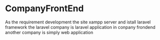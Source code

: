 # CompanyFrontEnd
As the requirement development the site xampp server and istall laravel framework 
the laravel company is laravel application in conpany frondend
another company is  simply web application
